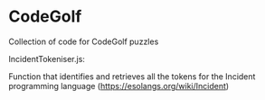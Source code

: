 # CodeGolf
Collection of code for CodeGolf puzzles

IncidentTokeniser.js:

  Function that identifies and retrieves all the tokens for the Incident programming language (https://esolangs.org/wiki/Incident)
